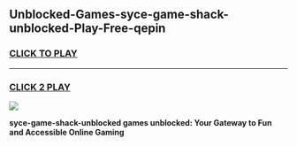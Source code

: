 
## Unblocked-Games-syce-game-shack-unblocked-Play-Free-qepin
<h3>
<a href="https://premium76.site?title=syce-game-shack-unblocked&ref=12A">CLICK TO PLAY</a></h3>
<hr>

<h3>
<a href="https://premium76.site?title=syce-game-shack-unblocked&ref=12A">CLICK 2 PLAY</a>
  
</h3>

<a href="https://premium76.site?title=syce-game-shack-unblocked&ref=12A"><img src="https://clearcache.store/games.png"></a>


**syce-game-shack-unblocked games unblocked: Your Gateway to Fun and Accessible Online Gaming**
